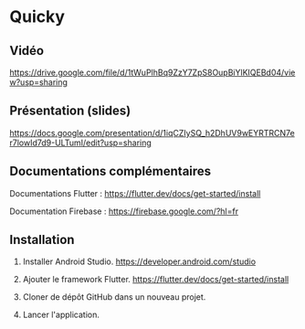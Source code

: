 # Quicky

## Vidéo
https://drive.google.com/file/d/1tWuPlhBq9ZzY7ZpS8OupBiYlKIQEBd04/view?usp=sharing

## Présentation (slides)
https://docs.google.com/presentation/d/1iqCZIySQ_h2DhUV9wEYRTRCN7er7lowId7d9-ULTumI/edit?usp=sharing

## Documentations complémentaires
Documentations Flutter :
https://flutter.dev/docs/get-started/install

Documentation Firebase : 
https://firebase.google.com/?hl=fr

## Installation

1. Installer Android Studio.
https://developer.android.com/studio

2. Ajouter le framework Flutter.
https://flutter.dev/docs/get-started/install

3. Cloner de dépôt GitHub dans un nouveau projet.

4. Lancer l'application.


